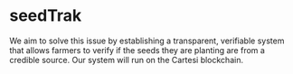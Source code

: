 # seedTrak
We aim to solve this issue by establishing a transparent, verifiable system that allows farmers to verify if the seeds they are planting are from a credible source. Our system will run on the Cartesi blockchain.
